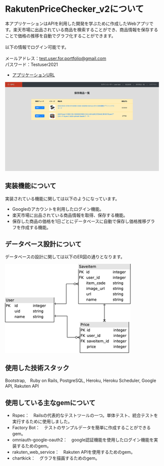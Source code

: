 # RakutenPriceChecker_v2について
本アプリケーションはAPIを利用した開発を学ぶために作成したWebアプリです。楽天市場に出品されている商品を検索することができ、商品情報を保存することで価格の推移を自動でグラフ化することができます。
<br><br>
以下の情報でログイン可能です。<br><br>
メールアドレス：test.user.for.portfolio@gmail.com<br>
パスワード：Testuser2021
<br>
- [アプリケーションURL](https://rakutenpricechecker.herokuapp.com/)
<img width="1000" alt="top画像" src="./public/image/rakutenpricechecker_top.png">

## 実装機能について
実装されている機能に関しては以下のようになっています。
- Googleのアカウントを利用したログイン機能。
- 楽天市場に出品されている商品情報を取得、保存する機能。
- 保存した商品の価格を1日ごとにデータベースに自動で保存し価格推移グラフを作成する機能。

## データベース設計について
データベースの設計に関しては以下のER図の通りとなります。

<img width="411" alt="ER" src="./public/image/RPC_ER.png">

## 使用した技術スタック
Bootstrap,　Ruby on Rails, PostgreSQL, Heroku, Heroku Scheduler, Google API, Rakuten API

## 使用している主なgemについて
- Rspec：　Railsの代表的なテストツールの一つ。単体テスト、統合テストを実行するために使用しました。
- Factory Bot：　テストのサンプルデータを簡単に作成することができるgem。
- omniauth-google-oauth2：　google認証機能を使用したログイン機能を実装するためのgem。
- rakuten_web_service：　Rakuten APIを使用するためのgem。
- chartkick：　グラフを描画するためのgem。